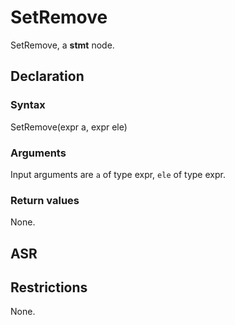<!-- This is an automatically generated file. Do not edit it manually. -->

# SetRemove

SetRemove, a **stmt** node.

## Declaration

### Syntax

SetRemove(expr a, expr ele)

### Arguments
Input arguments are `a` of type expr, `ele` of type expr.

### Return values

None.

## ASR

<!-- Generate ASR using pickle. -->

## Restrictions

<!-- Generated from asr_verify.cpp. -->
None.